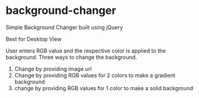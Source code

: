 # background-changer
Simple Background Changer built using jQuery

Best for Desktop View

User enters RGB value and the respective color is applied to the background.
Three ways to change the background.
  1. Change by providing image url
  2. Change by providing RGB values for 2 colors to make a gradient background
  3. change by providing RGB values for 1 color to make a solid background

